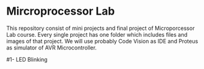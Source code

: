 # Mircroprocessor Lab

This repository consist of mini projects and final project of Microporcessor Lab course.
Every single project has one folder which includes files and images of that project.
We will use probably Code Vision as IDE and Proteus as simulator of AVR Microcontroller.


#1- LED Blinking

